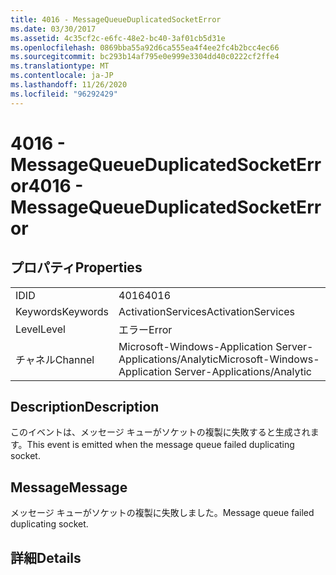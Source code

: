 ```yaml
---
title: 4016 - MessageQueueDuplicatedSocketError
ms.date: 03/30/2017
ms.assetid: 4c35cf2c-e6fc-48e2-bc40-3af01cb5d31e
ms.openlocfilehash: 0869bba55a92d6ca555ea4f4ee2fc4b2bcc4ec66
ms.sourcegitcommit: bc293b14af795e0e999e3304dd40c0222cf2ffe4
ms.translationtype: MT
ms.contentlocale: ja-JP
ms.lasthandoff: 11/26/2020
ms.locfileid: "96292429"
---
```

# <a name="4016---messagequeueduplicatedsocketerror"></a><span data-ttu-id="5d5ec-102">4016 - MessageQueueDuplicatedSocketError</span><span class="sxs-lookup"><span data-stu-id="5d5ec-102">4016 - MessageQueueDuplicatedSocketError</span></span>

## <a name="properties"></a><span data-ttu-id="5d5ec-103">プロパティ</span><span class="sxs-lookup"><span data-stu-id="5d5ec-103">Properties</span></span>  
  
|||  
|-|-|  
|<span data-ttu-id="5d5ec-104">ID</span><span class="sxs-lookup"><span data-stu-id="5d5ec-104">ID</span></span>|<span data-ttu-id="5d5ec-105">4016</span><span class="sxs-lookup"><span data-stu-id="5d5ec-105">4016</span></span>|  
|<span data-ttu-id="5d5ec-106">Keywords</span><span class="sxs-lookup"><span data-stu-id="5d5ec-106">Keywords</span></span>|<span data-ttu-id="5d5ec-107">ActivationServices</span><span class="sxs-lookup"><span data-stu-id="5d5ec-107">ActivationServices</span></span>|  
|<span data-ttu-id="5d5ec-108">Level</span><span class="sxs-lookup"><span data-stu-id="5d5ec-108">Level</span></span>|<span data-ttu-id="5d5ec-109">エラー</span><span class="sxs-lookup"><span data-stu-id="5d5ec-109">Error</span></span>|  
|<span data-ttu-id="5d5ec-110">チャネル</span><span class="sxs-lookup"><span data-stu-id="5d5ec-110">Channel</span></span>|<span data-ttu-id="5d5ec-111">Microsoft-Windows-Application Server-Applications/Analytic</span><span class="sxs-lookup"><span data-stu-id="5d5ec-111">Microsoft-Windows-Application Server-Applications/Analytic</span></span>|  
  
## <a name="description"></a><span data-ttu-id="5d5ec-112">Description</span><span class="sxs-lookup"><span data-stu-id="5d5ec-112">Description</span></span>  

 <span data-ttu-id="5d5ec-113">このイベントは、メッセージ キューがソケットの複製に失敗すると生成されます。</span><span class="sxs-lookup"><span data-stu-id="5d5ec-113">This event is emitted when the message queue failed duplicating socket.</span></span>  
  
## <a name="message"></a><span data-ttu-id="5d5ec-114">Message</span><span class="sxs-lookup"><span data-stu-id="5d5ec-114">Message</span></span>  

 <span data-ttu-id="5d5ec-115">メッセージ キューがソケットの複製に失敗しました。</span><span class="sxs-lookup"><span data-stu-id="5d5ec-115">Message queue failed duplicating socket.</span></span>  
  
## <a name="details"></a><span data-ttu-id="5d5ec-116">詳細</span><span class="sxs-lookup"><span data-stu-id="5d5ec-116">Details</span></span>
